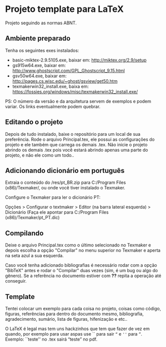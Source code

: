 # Projeto template para LaTeX

Projeto seguindo as normas ABNT.

## Ambiente preparado

Tenha os seguintes exes instalados:

* basic-miktex-2.9.5105.exe, baixar em: http://miktex.org/2.9/setup
* gs915w64.exe, baixar em: http://www.ghostscript.com/GPL_Ghostscript_9.15.html
* gsv50w64.exe, baixar em: http://pages.cs.wisc.edu/~ghost/gsview/get50.htm
* texmakerwin32_install.exe, baixa em: https://fossies.org/windows/misc/texmakerwin32_install.exe/

PS: O número da versão e da arquitetura servem de exemplos e podem variar. Os links eventualmente podem quebrar.

## Editando o projeto

Depois de tudo instalado, baixe o repositório para um local de sua preferência. Rode o arquivo Principal.tex, ele possui as configurações do projeto e ele também que carrega os demais .tex. Não inicie o projeto abrindo os demais .tex pois você estará abrindo apenas uma parte do projeto, e não ele como um todo..

## Adicionando dicionário em português

Extraia o conteúdo do /res/pt_BR.zip para C:/Program Files (x86)/Texmaker/, ou onde você tiver instalado o Texmaker.

Configure o Texmaker para ler o dicionário PT: 

Opções > Configurar o textmaker > Editor (na barra lateral esquerda) > Dicionário (Faça ele apontar para C:/Program Files (x86)/Texmaker/pt_PT.dic)

## Compilando

Deixe o arquivo Principal.tex como o último selecionado no Texmaker e depois escolha a opção "Compilar" no menu superior no Texmaker e aperta na seta azul a sua esquerda.

Caso você tenha adicionado bibliografias é necessário rodar com a opção "BibTeX" antes e rodar o "Compilar" duas vezes (sim, é um bug ou algo do gênero). Se a referência no documento estiver com **??** repita a operação até conseguir.

## Template

Tentei colocar um exemplo para cada coisa no projeto, coisas como código, figuras, referências para dentro do documento mesmo, bibliografia, agradecimento, sumário, lista de figuras, hifenização e etc..

O LaTeX é legal mas tem uns hackzinhos que tem que fazer de vez em quando, por exemplo para usar aspas use \`\` para sair ` “ ` e ` '' ` para ` ” `. Exemplo:  \`\`teste''  no .tex sairá  “teste” no pdf.

